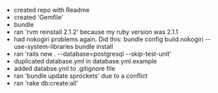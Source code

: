 * created repo with Readme
* created 'Gemfile'
* bundle
* ran 'rvm reinstall 2.1.2' because my ruby version was 2.1.1
* had nokogiri problems again. Did this:
  bundle config build.nokogiri --use-system-libraries
  bundle install
* ran 'rails new . --database=postgresql --skip-test-unit'
* duplicated database.yml in database.yml.example
* added databse.yml to .gitignore file
* ran 'bundle update sprockets' due to a conflict
* ran 'rake db:create:all'
